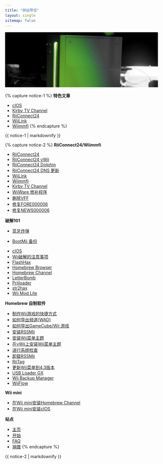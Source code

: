 ```yaml
---
title: "网站导览"
layout: single
sitemap: false
---
```


![Wii教程](/images/WiiTutorials.jpg)

{% capture notice-1 %}
**特色文章**

+ [cIOS](cios)
+ [Kirby TV Channel](kirby-tv)
+ [RiiConnect24](riiconnect24)
+ [WiiLink](wiilink)
+ [Wiimmfi](wiimmfi)
{% endcapture %}
<div class="notice--info">{{ notice-1 | markdownify }}</div>

{% capture notice-2 %}
**RiiConnect24/Wiimmfi**
+ [RiiConnect24](riiconnect24)
+ [RiiConnect24 vWii](riiconnect24-vwii)
+ [RiiConnect24 Dolphin](riiconnect24-dolphin)
+ [RiiConnect24 DNS 更新](riiconnect24-dns-update)
+ [WiiLink](wiilink)
+ [Wiimmfi](wiimmfi)
+ [Kirby TV Channel](kirby-tv)
+ [WiiWare 修补程序](wiiwarepatcher)
+ [删除VFF](deleting-vffs)
+ [修复FORE000006](riiconnect24-batteryfix)
+ [修复NEWS000006](news000006)

**破解101**
+ [蓝牙炸弹](bluebomb)
* [BootMii 备份](bootmii)
+ [cIOS](cios)
+ [Wii破解的注意事项](dosanddonts)
+ [FlashHax](flashhax)
+ [Homebrew Browser](hbb)
+ [Homebrew Channel](hbc)
+ [LetterBomb](letterbomb)
+ [Priiloader](priiloader)
+ [str2hax](str2hax)
+ [Wii Mod Lite](wiimodlite)

**Homebrew 自制软件**
+ [制作Wii游戏的快捷方式](wiigsc)
+ [如何导出频道(WAD)](dump-wads)
+ [如何导出GameCube/Wii 游戏](dump-games)
+ [安装RSSMii](rssmii)
+ [安装Wii菜单主题](themes)
+ [在vWii上安装Wii菜单主题](themes-vwii)
+ [进行系统检查](syscheck)
+ [卸载RSSMii](rssmii-remove)
+ [RiiTag](riitag)
+ [更新Wii菜单到4.3版本](update)
+ [USB Loader GX](usbloadergx)
+ [Wii Backup Manager](wiibackupmanager)
+ [WiiFlow](wiiflow)

**Wii mini**
+ [在Wii mini安装Homebrew Channel](hbc-mini)
+ [在Wii mini安装cIOS](cios-mini)

**站点**
+ [主页](/)
+ [开始](get-started)
+ [FAQ](faq)
+ [捐赠](donations)
{% endcapture %}
<div class="notice--primary">{{ notice-2 | markdownify }}</div>
